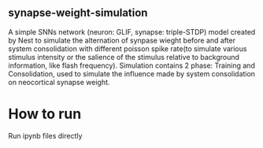 ## synapse-weight-simulation
A simple SNNs network (neuron: GLIF, synapse: triple-STDP) model created by Nest to simulate the alternation of synpase wieght before and after system consolidation with different poisson spike rate(to simulate various stimulus intensity or the salience of the stimulus relative to background information, like flash frequency). Simulation contains 2 phase: Training and Consolidation, used to simulate the influence made by system consolidation on neocortical synapse weight.
# How to run
Run ipynb files directly
